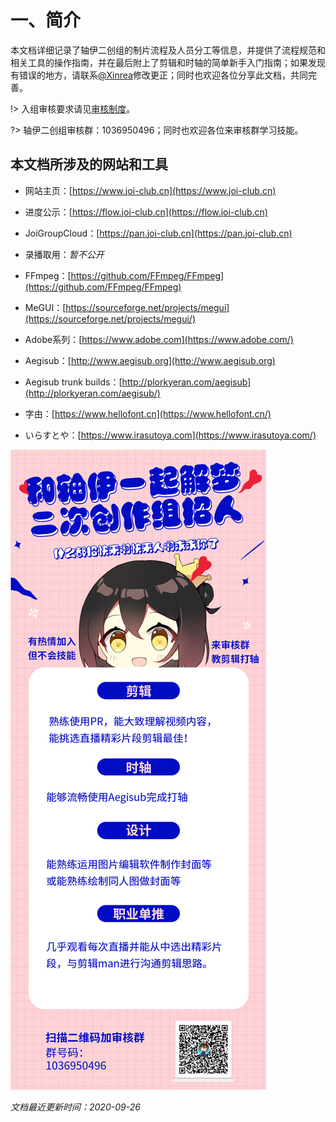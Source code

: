# 一、简介

本文档详细记录了轴伊二创组的制片流程及人员分工等信息，并提供了流程规范和相关工具的操作指南，并在最后附上了剪辑和时轴的简单新手入门指南；如果发现有错误的地方，请联系[@Xinrea](https://space.bilibili.com/475210)修改更正；同时也欢迎各位分享此文档，共同完善。

!> 入组审核要求请见[审核制度](REVIEW.md)。

?> 轴伊二创组审核群：1036950496；同时也欢迎各位来审核群学习技能。

## 本文档所涉及的网站和工具

- 网站主页：[https://www.joi-club.cn](https://www.joi-club.cn)

- 进度公示：[https://flow.joi-club.cn](https://flow.joi-club.cn)

- JoiGroupCloud：[https://pan.joi-club.cn](https://pan.joi-club.cn)

- 录播取用：*暂不公开*

- FFmpeg：[https://github.com/FFmpeg/FFmpeg](https://github.com/FFmpeg/FFmpeg)

- MeGUI：[https://sourceforge.net/projects/megui](https://sourceforge.net/projects/megui/)

- Adobe系列：[https://www.adobe.com](https://www.adobe.com/)

- Aegisub：[http://www.aegisub.org](http://www.aegisub.org)

- Aegisub trunk builds：[http://plorkyeran.com/aegisub](http://plorkyeran.com/aegisub/)

- 字由：[https://www.hellofont.cn](https://www.hellofont.cn/)

- いらすとや：[https://www.irasutoya.com](https://www.irasutoya.com/)

![广告](_media/ad.jpg)

*文档最近更新时间：2020-09-26*